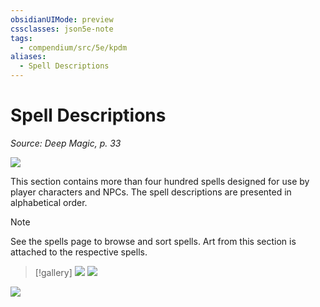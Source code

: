 ```yaml
---
obsidianUIMode: preview
cssclasses: json5e-note
tags:
  - compendium/src/5e/kpdm
aliases:
  - Spell Descriptions
---
```

# Spell Descriptions
*Source: Deep Magic, p. 33* 

![](https://raw.githubusercontent.com/TheGiddyLimit/homebrew/master/_img/KPDM/full/001-0097.webp#center)

This section contains more than four hundred spells designed for use by player characters and NPCs. The spell descriptions are presented in alphabetical order.

> [!note]
> See the spells page to browse and sort spells. Art from this section is attached to the respective spells.

> [!gallery]
> ![](https://raw.githubusercontent.com/TheGiddyLimit/homebrew/master/_img/KPDM/0006.webp#gallery)
> ![](https://raw.githubusercontent.com/TheGiddyLimit/homebrew/master/_img/KPDM/0014.webp#gallery)

![](https://raw.githubusercontent.com/TheGiddyLimit/homebrew/master/_img/KPDM/full/001-0129.webp#center)
